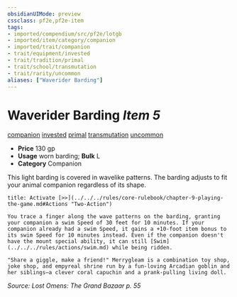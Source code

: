 ```yaml
---
obsidianUIMode: preview
cssclass: pf2e,pf2e-item
tags:
- imported/compendium/src/pf2e/lotgb
- imported/item/category/companion
- imported/trait/companion
- trait/equipment/invested
- trait/tradition/primal
- trait/school/transmutation
- trait/rarity/uncommon
aliases: ["Waverider Barding"]
---
```

# Waverider Barding *Item 5*  
[companion](companion.md)  [invested](invested.md)  [primal](primal.md)  [transmutation](transmutation.md)  [uncommon](uncommon.md)  

- **Price** 130 gp
- **Usage** worn barding; **Bulk** L
- **Category** Companion

This light barding is covered in wavelike patterns. The barding adjusts to fit your animal companion regardless of its shape.

```ad-embed-ability
title: Activate [>>](../../../rules/core-rulebook/chapter-9-playing-the-game.md#Actions "Two-Action")

You trace a finger along the wave patterns on the barding, granting your companion a swim Speed of 30 feet for 10 minutes. If your companion already had a swim Speed, it gains a +10-foot item bonus to its swim Speed for 10 minutes instead. Even if the companion doesn't have the mount special ability, it can still [Swim](../../../rules/actions/swim.md) while being ridden.

"Share a giggle, make a friend!" Merrygleam is a combination toy shop, joke shop, and empyreal shrine run by a fun-loving Arcadian goblin and her siblings—a clever coral capuchin and a prank-pulling living doll.
```

*Source: Lost Omens: The Grand Bazaar p. 55*
